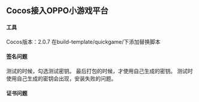 ## Cocos接入OPPO小游戏平台

#### 工具
Cocos版本：2.0.7
在build-template/quickgame/下添加替换脚本

#### 签名问题
测试的时候，勾选测试密钥。
最后打包的时候，才使用自己生成的密钥。
测试时使用自己生成的密钥会出现，安装失败的问题。

#### 证书问题
